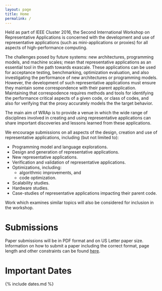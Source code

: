 ```yaml
---
layout: page
title: Home
permalink: /
---
```


Held as part of IEEE Cluster 2016, the Second International Workshop on
Representative Applications is concerned with the development and use of
representative applications (such as mini-applications or proxies) for all
aspects of high-performance computing.

The challenges posed by future systems: new architectures, programming models,
and machine scales; mean that representative applications as an essential tool
in the path towards exascale. These applications can be used for acceptance
testing, benchmarking, optimization evaluation, and also investigating the
performance of new architectures or programming models. However, the
development of such representative applications must ensure they maintain some
correspondence with their parent application. Maintaining that correspodence
requires methods and tools for identifying the performance critical aspects of
a given code, or class of codes, and also for verifying that the proxy
accurately models the the target behavior.

The main aim of WRAp is to provide a venue in which the wide range of
disciplines involved in creating and using representative applications can share
important discoveries and lessons learned from these applications.

We encourage submissions on all aspects of the design, creation and use of
representative applications, including (but not limited to):

- Programming model and language explorations.
- Design and generation of representative applications.
- New representative applications.
- Verification and validation of representative applications.
- Optimizations, including:
  - algorithmic improvements, and
  - code optimization.
- Scalability studies.
- Hardware studies.
- Case-studies of representative applications impacting their parent code.

Work which examines similar topics will also be considered for inclusion in the
workshop.

# Submissions 

Paper submissions will be in PDF format and on US Letter paper size.
Information on how to submit a paper including the correct format, page length
and other constraints can be found [here](/submission).

# Important Dates

{% include dates.md %}
